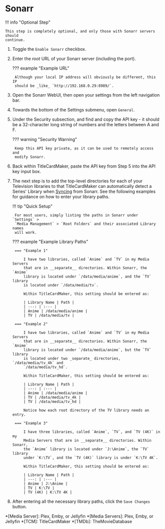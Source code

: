 # Sonarr

!!! info "Optional Step"

    This step is completely optional, and only those with Sonarr servers should
    continue.

1. Toggle the `Enable Sonarr` checkbox.
2. Enter the _root_ URL of your Sonarr server (including the port).

    ??? example "Example URL"

        Although your local IP address will obviously be different, this IP
        should be _like_ `http://192.168.0.29:8989/`.

3. Open the Sonarr WebUI, then open your settings from the left navigation bar.
4. Towards the bottom of the Settings submenu, open `General`.
5. Under the Security subsection, and find and copy the API key - it should be a
32-character long string of numbers and the letters between A and F.


    ??? warning "Security Warning"

        Keep this API key private, as it can be used to remotely access and
        modify Sonarr.

6. Back within TitleCardMaker, paste the API key from Step 5 into the API key
input box.
7. The next step is to add the top-level directories for each of your Television
libraries to that TitleCardMaker can automatically detect a Series' Library when
[Syncing](../first_sync/sonarr.md) from Sonarr. See the following examples for
guidance on how to enter your library paths.

    !!! tip "Quick Setup"

        For most users, simply listing the paths in Sonarr under `Settings` >
        `Media Management` > `Root Folders` and their associated Library names
        will work.

    ??? example "Example Library Paths"

        === "Example 1"

            I have two libraries, called `Anime` and `TV` in my Media Servers
            that are in __separate__ directories. Within Sonarr, the `Anime`
            library is located under `/data/media/anime`, and the `TV` library
            is located under `/data/media/tv`.

            Within TitleCardMaker, this setting should be entered as:

            | Library Name | Path |
            | ---: | :--- |
            | Anime | /data/media/anime |
            | TV | /data/media/tv |

        === "Example 2"

            I have two libraries, called `Anime` and `TV` in my Media Servers
            that are in __separate__ directories. Within Sonarr, the `Anime`
            library is located under `/data/media/anime`, but the `TV` library
            is located under two _separate_ directories, `/data/media/tv_4k` and
            `/data/media/tv_hd`. 

            Within TitleCardMaker, this setting should be entered as:

            | Library Name | Path |
            | ---: | :--- |
            | Anime | /data/media/anime |
            | TV | /data/media/tv_4k |
            | TV | /data/media/tv_hd |

            Notice how each root directory of the TV library needs an entry.

        === "Example 3"

            I have three libraries, called `Anime`, `TV`, and `TV (4K)` in my
            Media Servers that are in __separate__ directories. Within Sonarr,
            the `Anime` library is located under `J:\Anime`, the `TV` library
            under `K:\TV`, and the `TV (4K)` library is under `K:\TV 4K`. 

            Within TitleCardMaker, this setting should be entered as:

            | Library Name | Path |
            | ---: | :--- |
            | Anime | J:\Anime |
            | TV | K:\TV |
            | TV (4K) | K:\TV 4K |

8. After entering all the necessary library paths, click the `Save Changes`
button.

*[Media Server]: Plex, Emby, or Jellyfin
*[Media Servers]: Plex, Emby, or Jellyfin
*[TCM]: TitleCardMaker
*[TMDb]: TheMovieDatabase